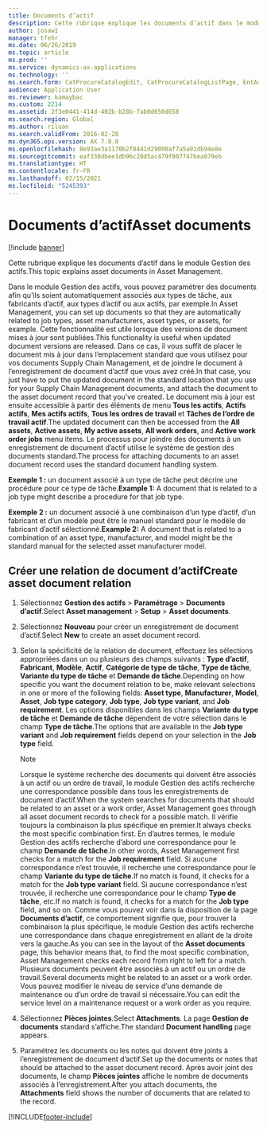 ```yaml
---
title: Documents d’actif
description: Cette rubrique explique les documents d’actif dans le module Gestion des actifs.
author: josaw1
manager: tfehr
ms.date: 06/26/2019
ms.topic: article
ms.prod: ''
ms.service: dynamics-ax-applications
ms.technology: ''
ms.search.form: CatProcureCatalogEdit, CatProcureCatalogListPage, EntAssetObjectDocument
audience: Application User
ms.reviewer: kamaybac
ms.custom: 2214
ms.assetid: 2f3e0441-414d-402b-b28b-7ab0d650d658
ms.search.region: Global
ms.author: riluan
ms.search.validFrom: 2016-02-28
ms.dyn365.ops.version: AX 7.0.0
ms.openlocfilehash: 8e93ae3a1170b2f8441d29090af7a5a91db94e8e
ms.sourcegitcommit: eaf330dbee1db96c20d5ac479f007747bea079eb
ms.translationtype: HT
ms.contentlocale: fr-FR
ms.lasthandoff: 02/15/2021
ms.locfileid: "5245393"
---
```

# <a name="asset-documents"></a><span data-ttu-id="d4e7d-103">Documents d’actif</span><span class="sxs-lookup"><span data-stu-id="d4e7d-103">Asset documents</span></span>

[!include [banner](../../includes/banner.md)]

 

<span data-ttu-id="d4e7d-104">Cette rubrique explique les documents d’actif dans le module Gestion des actifs.</span><span class="sxs-lookup"><span data-stu-id="d4e7d-104">This topic explains asset documents in Asset Management.</span></span>

<span data-ttu-id="d4e7d-105">Dans le module Gestion des actifs, vous pouvez paramétrer des documents afin qu’ils soient automatiquement associés aux types de tâche, aux fabricants d’actif, aux types d’actif ou aux actifs, par exemple.</span><span class="sxs-lookup"><span data-stu-id="d4e7d-105">In Asset Management, you can set up documents so that they are automatically related to job types, asset manufacturers, asset types, or assets, for example.</span></span> <span data-ttu-id="d4e7d-106">Cette fonctionnalité est utile lorsque des versions de document mises à jour sont publiées.</span><span class="sxs-lookup"><span data-stu-id="d4e7d-106">This functionality is useful when updated document versions are released.</span></span> <span data-ttu-id="d4e7d-107">Dans ce cas, il vous suffit de placer le document mis à jour dans l’emplacement standard que vous utilisez pour vos documents Supply Chain Management, et de joindre le document à l’enregistrement de document d’actif que vous avez créé.</span><span class="sxs-lookup"><span data-stu-id="d4e7d-107">In that case, you just have to put the updated document in the standard location that you use for your Supply Chain Management documents, and attach the document to the asset document record that you've created.</span></span> <span data-ttu-id="d4e7d-108">Le document mis à jour est ensuite accessible à partir des éléments de menu **Tous les actifs**, **Actifs actifs**, **Mes actifs actifs**, **Tous les ordres de travail** et **Tâches de l’ordre de travail actif**.</span><span class="sxs-lookup"><span data-stu-id="d4e7d-108">The updated document can then be accessed from the **All assets**, **Active assets**, **My active assets**, **All work orders**, and **Active work order jobs** menu items.</span></span> <span data-ttu-id="d4e7d-109">Le processus pour joindre des documents à un enregistrement de document d’actif utilise le système de gestion des documents standard.</span><span class="sxs-lookup"><span data-stu-id="d4e7d-109">The process for attaching documents to an asset document record uses the standard document handling system.</span></span>

<span data-ttu-id="d4e7d-110">**Exemple 1 :** un document associé à un type de tâche peut décrire une procédure pour ce type de tâche.</span><span class="sxs-lookup"><span data-stu-id="d4e7d-110">**Example 1:** A document that is related to a job type might describe a procedure for that job type.</span></span>

<span data-ttu-id="d4e7d-111">**Exemple 2 :** un document associé à une combinaison d’un type d’actif, d’un fabricant et d’un modèle peut être le manuel standard pour le modèle de fabricant d’actif sélectionné.</span><span class="sxs-lookup"><span data-stu-id="d4e7d-111">**Example 2:** A document that is related to a combination of an asset type, manufacturer, and model might be the standard manual for the selected asset manufacturer model.</span></span>

## <a name="create-asset-document-relation"></a><span data-ttu-id="d4e7d-112">Créer une relation de document d’actif</span><span class="sxs-lookup"><span data-stu-id="d4e7d-112">Create asset document relation</span></span>

1. <span data-ttu-id="d4e7d-113">Sélectionnez **Gestion des actifs** \> **Paramétrage** \> **Documents d’actif**.</span><span class="sxs-lookup"><span data-stu-id="d4e7d-113">Select **Asset management** \> **Setup** \> **Asset documents**.</span></span>
2. <span data-ttu-id="d4e7d-114">Sélectionnez **Nouveau** pour créer un enregistrement de document d’actif.</span><span class="sxs-lookup"><span data-stu-id="d4e7d-114">Select **New** to create an asset document record.</span></span>
3. <span data-ttu-id="d4e7d-115">Selon la spécificité de la relation de document, effectuez les sélections appropriées dans un ou plusieurs des champs suivants : **Type d’actif**, **Fabricant**, **Modèle**, **Actif**, **Catégorie de type de tâche**, **Type de tâche**, **Variante du type de tâche** et **Demande de tâche**.</span><span class="sxs-lookup"><span data-stu-id="d4e7d-115">Depending on how specific you want the document relation to be, make relevant selections in one or more of the following fields: **Asset type**, **Manufacturer**, **Model**, **Asset**, **Job type category**, **Job type**, **Job type variant**, and **Job requirement**.</span></span> <span data-ttu-id="d4e7d-116">Les options disponibles dans les champs **Variante du type de tâche** et **Demande de tâche** dépendent de votre sélection dans le champ **Type de tâche**.</span><span class="sxs-lookup"><span data-stu-id="d4e7d-116">The options that are available in the **Job type variant** and **Job requirement** fields depend on your selection in the **Job type** field.</span></span>

    > [!NOTE]
    > <span data-ttu-id="d4e7d-117">Lorsque le système recherche des documents qui doivent être associés à un actif ou un ordre de travail, le module Gestion des actifs recherche une correspondance possible dans tous les enregistrements de document d’actif.</span><span class="sxs-lookup"><span data-stu-id="d4e7d-117">When the system searches for documents that should be related to an asset or a work order, Asset Management goes through all asset document records to check for a possible match.</span></span> <span data-ttu-id="d4e7d-118">Il vérifie toujours la combinaison la plus spécifique en premier.</span><span class="sxs-lookup"><span data-stu-id="d4e7d-118">It always checks the most specific combination first.</span></span> <span data-ttu-id="d4e7d-119">En d’autres termes, le module Gestion des actifs recherche d’abord une correspondance pour le champ **Demande de tâche**.</span><span class="sxs-lookup"><span data-stu-id="d4e7d-119">In other words, Asset Management first checks for a match for the **Job requirement** field.</span></span> <span data-ttu-id="d4e7d-120">Si aucune correspondance n’est trouvée, il recherche une correspondance pour le champ **Variante du type de tâche**.</span><span class="sxs-lookup"><span data-stu-id="d4e7d-120">If no match is found, it checks for a match for the **Job type variant** field.</span></span> <span data-ttu-id="d4e7d-121">Si aucune correspondance n’est trouvée, il recherche une correspondance pour le champ **Type de tâche**, etc.</span><span class="sxs-lookup"><span data-stu-id="d4e7d-121">If no match is found, it checks for a match for the **Job type** field, and so on.</span></span> <span data-ttu-id="d4e7d-122">Comme vous pouvez voir dans la disposition de la page **Documents d’actif**, ce comportement signifie que, pour trouver la combinaison la plus spécifique, le module Gestion des actifs recherche une correspondance dans chaque enregistrement en allant de la droite vers la gauche.</span><span class="sxs-lookup"><span data-stu-id="d4e7d-122">As you can see in the layout of the **Asset documents** page, this behavior means that, to find the most specific combination, Asset Management checks each record from right to left for a match.</span></span> <span data-ttu-id="d4e7d-123">Plusieurs documents peuvent être associés à un actif ou un ordre de travail.</span><span class="sxs-lookup"><span data-stu-id="d4e7d-123">Several documents might be related to an asset or a work order.</span></span> <span data-ttu-id="d4e7d-124">Vous pouvez modifier le niveau de service d’une demande de maintenance ou d’un ordre de travail si nécessaire.</span><span class="sxs-lookup"><span data-stu-id="d4e7d-124">You can edit the service level on a maintenance request or a work order as you require.</span></span>

4. <span data-ttu-id="d4e7d-125">Sélectionnez **Pièces jointes**.</span><span class="sxs-lookup"><span data-stu-id="d4e7d-125">Select **Attachments**.</span></span> <span data-ttu-id="d4e7d-126">La page **Gestion de documents** standard s’affiche.</span><span class="sxs-lookup"><span data-stu-id="d4e7d-126">The standard **Document handling** page appears.</span></span>
5. <span data-ttu-id="d4e7d-127">Paramétrez les documents ou les notes qui doivent être joints à l’enregistrement de document d’actif.</span><span class="sxs-lookup"><span data-stu-id="d4e7d-127">Set up the documents or notes that should be attached to the asset document record.</span></span> <span data-ttu-id="d4e7d-128">Après avoir joint des documents, le champ **Pièces jointes** affiche le nombre de documents associés à l’enregistrement.</span><span class="sxs-lookup"><span data-stu-id="d4e7d-128">After you attach documents, the **Attachments** field shows the number of documents that are related to the record.</span></span>


[!INCLUDE[footer-include](../../../includes/footer-banner.md)]